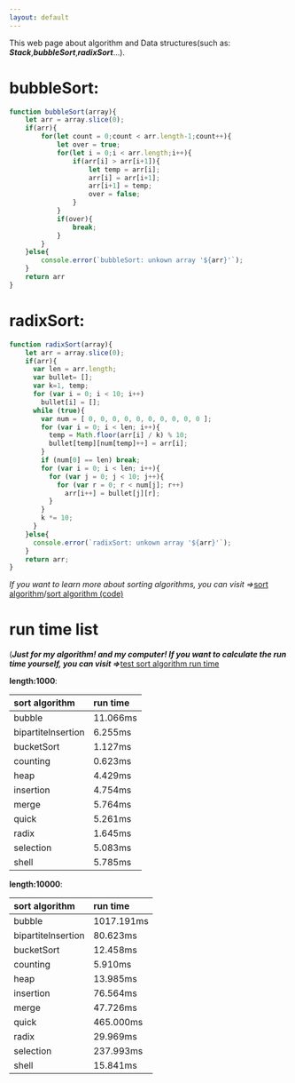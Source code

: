 ```yaml
---
layout: default
---
```


This web page about algorithm and Data structures(such as: _**Stack**_,_**bubbleSort**_,_**radixSort**_...).

# bubbleSort:

```js
function bubbleSort(array){
    let arr = array.slice(0);
    if(arr){
        for(let count = 0;count < arr.length-1;count++){
            let over = true;
            for(let i = 0;i < arr.length;i++){
                if(arr[i] > arr[i+1]){
                    let temp = arr[i];
                    arr[i] = arr[i+1];
                    arr[i+1] = temp;
                    over = false;
                }
            }
            if(over){
                break;
            }
        }
    }else{
        console.error(`bubbleSort: unkown array '${arr}'`);
    }
    return arr
}
```

# radixSort:

```js
function radixSort(array){
    let arr = array.slice(0);
    if(arr){
      var len = arr.length;
      var bullet= [];
      var k=1, temp;
      for (var i = 0; i < 10; i++)
        bullet[i] = [];
      while (true){
        var num = [ 0, 0, 0, 0, 0, 0, 0, 0, 0, 0 ];
        for (var i = 0; i < len; i++){
          temp = Math.floor(arr[i] / k) % 10;
          bullet[temp][num[temp]++] = arr[i];
        }
        if (num[0] == len) break;
        for (var i = 0; i < len; i++){
          for (var j = 0; j < 10; j++){
            for (var r = 0; r < num[j]; r++)
              arr[i++] = bullet[j][r];
          }
        }
        k *= 10;
      }
    }else{
      console.error(`radixSort: unkown array '${arr}'`);
    }
    return arr;
}
```
_If you want to learn more about sorting algorithms, you can visit =>_[sort algorithm](sort)/[sort algorithm (code)](sort/code.html)

# run time list 
(_**Just for my algorithm! and my computer! If you want to calculate the run time yourself, you can visit =>**_[test sort algorithm run time](sort/SAPA.html)

**length:1000**:

|  sort algorithm  | run time |
|:-----------------|:---------|
|bubble            |11.066ms  |
|bipartitelnsertion|6.255ms   |
|bucketSort        |1.127ms   |
|counting          |0.623ms   |
|heap              |4.429ms   |
|insertion         |4.754ms   |
|merge             |5.764ms   |
|quick             |5.261ms   |
|radix             |1.645ms   |
|selection         |5.083ms   |
|shell             |5.785ms   |

**length:10000**:

|  sort algorithm  | run time |
|:-----------------|:---------|
|bubble            |1017.191ms|
|bipartitelnsertion|80.623ms  |
|bucketSort        |12.458ms  |
|counting          |5.910ms   |
|heap              |13.985ms  |
|insertion         |76.564ms  |
|merge             |47.726ms  |
|quick             |465.000ms |
|radix             |29.969ms  |
|selection         |237.993ms |
|shell             |15.841ms  |